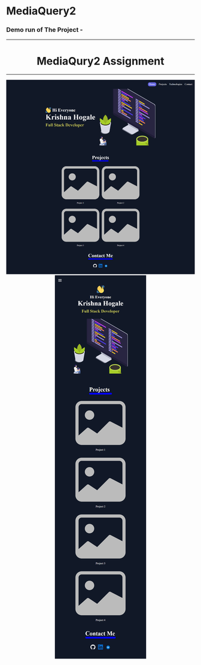 # MediaQuery2
<h3>Demo run of The Project - </h3><hr>
<div align="center">
<h1 [align]="center">MediaQury2 Assignment </h1><hr>
<img src="./output/op1.png">
<img src="./output/op2.png">
</div>
